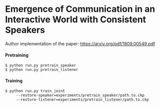 # Emergence of Communication in an Interactive World with Consistent Speakers

Author implementation of the paper: https://arxiv.org/pdf/1809.00549.pdf


#### Pretraining

```
$ python run.py pretrain_speaker
$ python run.py pretrain_listener
```

#### Training

```
$ python run.py train_joint 
     --restore-speaker=experiments/pretrain_speaker/path.to.ckp
     --restore-listener=experiments/pretrain_listener/path.to.ckp
```
